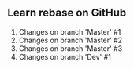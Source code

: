 ## Learn rebase on GitHub

1. Changes on branch 'Master' #1
2. Changes on branch 'Master' #2
3. Changes on branch 'Master' #3
2. Changes on branch 'Dev' #1
